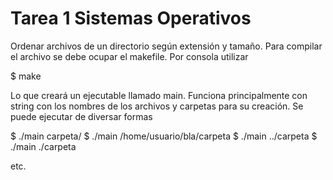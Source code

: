 # Tarea 1 Sistemas Operativos

Ordenar archivos de un directorio según extensión y tamaño.
Para compilar el archivo se debe ocupar el makefile. Por consola utilizar

$ make

Lo que creará un ejecutable llamado main. Funciona principalmente con string
con los nombres de los archivos y carpetas para su creación. Se puede ejecutar de
diversar formas

$ ./main carpeta/
$ ./main /home/usuario/bla/carpeta
$ ./main ../carpeta
$ ./main ./carpeta

etc.